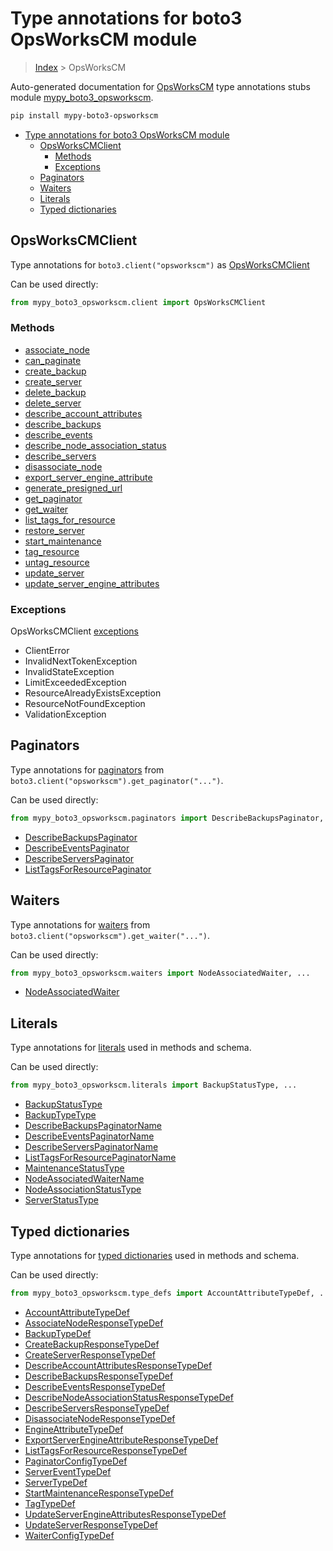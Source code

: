 # Type annotations for boto3 OpsWorksCM module

> [Index](..) > OpsWorksCM

Auto-generated documentation for
[OpsWorksCM](https://boto3.amazonaws.com/v1/documentation/api/1.17.75/reference/services/opsworkscm.html#OpsWorksCM)
type annotations stubs module
[mypy_boto3_opsworkscm](https://pypi.org/project/mypy-boto3-opsworkscm/).

```bash
pip install mypy-boto3-opsworkscm
```

- [Type annotations for boto3 OpsWorksCM module](#type-annotations-for-boto3-opsworkscm-module)
  - [OpsWorksCMClient](#opsworkscmclient)
    - [Methods](#methods)
    - [Exceptions](#exceptions)
  - [Paginators](#paginators)
  - [Waiters](#waiters)
  - [Literals](#literals)
  - [Typed dictionaries](#typed-dictionaries)

## OpsWorksCMClient

Type annotations for `boto3.client("opsworkscm")` as
[OpsWorksCMClient](./client.md)

Can be used directly:

```python
from mypy_boto3_opsworkscm.client import OpsWorksCMClient
```

### Methods

- [associate_node](./client.md#associate_node)
- [can_paginate](./client.md#can_paginate)
- [create_backup](./client.md#create_backup)
- [create_server](./client.md#create_server)
- [delete_backup](./client.md#delete_backup)
- [delete_server](./client.md#delete_server)
- [describe_account_attributes](./client.md#describe_account_attributes)
- [describe_backups](./client.md#describe_backups)
- [describe_events](./client.md#describe_events)
- [describe_node_association_status](./client.md#describe_node_association_status)
- [describe_servers](./client.md#describe_servers)
- [disassociate_node](./client.md#disassociate_node)
- [export_server_engine_attribute](./client.md#export_server_engine_attribute)
- [generate_presigned_url](./client.md#generate_presigned_url)
- [get_paginator](./client.md#get_paginator)
- [get_waiter](./client.md#get_waiter)
- [list_tags_for_resource](./client.md#list_tags_for_resource)
- [restore_server](./client.md#restore_server)
- [start_maintenance](./client.md#start_maintenance)
- [tag_resource](./client.md#tag_resource)
- [untag_resource](./client.md#untag_resource)
- [update_server](./client.md#update_server)
- [update_server_engine_attributes](./client.md#update_server_engine_attributes)

### Exceptions

OpsWorksCMClient [exceptions](./client.md#exceptions)

- ClientError
- InvalidNextTokenException
- InvalidStateException
- LimitExceededException
- ResourceAlreadyExistsException
- ResourceNotFoundException
- ValidationException

## Paginators

Type annotations for [paginators](./paginators.md) from
`boto3.client("opsworkscm").get_paginator("...")`.

Can be used directly:

```python
from mypy_boto3_opsworkscm.paginators import DescribeBackupsPaginator, ...
```

- [DescribeBackupsPaginator](./paginators.md#describebackupspaginator)
- [DescribeEventsPaginator](./paginators.md#describeeventspaginator)
- [DescribeServersPaginator](./paginators.md#describeserverspaginator)
- [ListTagsForResourcePaginator](./paginators.md#listtagsforresourcepaginator)

## Waiters

Type annotations for [waiters](./waiters.md) from
`boto3.client("opsworkscm").get_waiter("...")`.

Can be used directly:

```python
from mypy_boto3_opsworkscm.waiters import NodeAssociatedWaiter, ...
```

- [NodeAssociatedWaiter](./waiters.md#nodeassociatedwaiter)

## Literals

Type annotations for [literals](./literals.md) used in methods and schema.

Can be used directly:

```python
from mypy_boto3_opsworkscm.literals import BackupStatusType, ...
```

- [BackupStatusType](./literals.md#backupstatustype)
- [BackupTypeType](./literals.md#backuptypetype)
- [DescribeBackupsPaginatorName](./literals.md#describebackupspaginatorname)
- [DescribeEventsPaginatorName](./literals.md#describeeventspaginatorname)
- [DescribeServersPaginatorName](./literals.md#describeserverspaginatorname)
- [ListTagsForResourcePaginatorName](./literals.md#listtagsforresourcepaginatorname)
- [MaintenanceStatusType](./literals.md#maintenancestatustype)
- [NodeAssociatedWaiterName](./literals.md#nodeassociatedwaitername)
- [NodeAssociationStatusType](./literals.md#nodeassociationstatustype)
- [ServerStatusType](./literals.md#serverstatustype)

## Typed dictionaries

Type annotations for [typed dictionaries](./type_defs.md) used in methods and
schema.

Can be used directly:

```python
from mypy_boto3_opsworkscm.type_defs import AccountAttributeTypeDef, ...
```

- [AccountAttributeTypeDef](./type_defs.md#accountattributetypedef)
- [AssociateNodeResponseTypeDef](./type_defs.md#associatenoderesponsetypedef)
- [BackupTypeDef](./type_defs.md#backuptypedef)
- [CreateBackupResponseTypeDef](./type_defs.md#createbackupresponsetypedef)
- [CreateServerResponseTypeDef](./type_defs.md#createserverresponsetypedef)
- [DescribeAccountAttributesResponseTypeDef](./type_defs.md#describeaccountattributesresponsetypedef)
- [DescribeBackupsResponseTypeDef](./type_defs.md#describebackupsresponsetypedef)
- [DescribeEventsResponseTypeDef](./type_defs.md#describeeventsresponsetypedef)
- [DescribeNodeAssociationStatusResponseTypeDef](./type_defs.md#describenodeassociationstatusresponsetypedef)
- [DescribeServersResponseTypeDef](./type_defs.md#describeserversresponsetypedef)
- [DisassociateNodeResponseTypeDef](./type_defs.md#disassociatenoderesponsetypedef)
- [EngineAttributeTypeDef](./type_defs.md#engineattributetypedef)
- [ExportServerEngineAttributeResponseTypeDef](./type_defs.md#exportserverengineattributeresponsetypedef)
- [ListTagsForResourceResponseTypeDef](./type_defs.md#listtagsforresourceresponsetypedef)
- [PaginatorConfigTypeDef](./type_defs.md#paginatorconfigtypedef)
- [ServerEventTypeDef](./type_defs.md#servereventtypedef)
- [ServerTypeDef](./type_defs.md#servertypedef)
- [StartMaintenanceResponseTypeDef](./type_defs.md#startmaintenanceresponsetypedef)
- [TagTypeDef](./type_defs.md#tagtypedef)
- [UpdateServerEngineAttributesResponseTypeDef](./type_defs.md#updateserverengineattributesresponsetypedef)
- [UpdateServerResponseTypeDef](./type_defs.md#updateserverresponsetypedef)
- [WaiterConfigTypeDef](./type_defs.md#waiterconfigtypedef)
